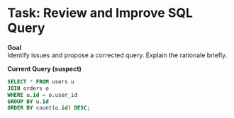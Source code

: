 # Task: Review and Improve SQL Query

**Goal**  
Identify issues and propose a corrected query. Explain the rationale briefly.

**Current Query (suspect)**
```sql
SELECT * FROM users u
JOIN orders o
WHERE u.id = o.user_id
GROUP BY u.id
ORDER BY count(o.id) DESC;
